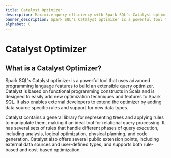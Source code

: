 ```yaml
---
title: Catalyst Optimizer
description: Maximize query efficiency with Spark SQL's Catalyst optimizer, using Scala's functional programming for extensible optimization in bioinformatics.
banner_description: Spark SQL's Catalyst optimizer is a powerful tool that uses advanced programming language features to build an extensible query optimizer. Catalyst is based on functional programming constructs in Scala and is designed to easily add new optimization techniques and features to Spark SQL.
alphabet: C
---
```


# Catalyst Optimizer

## What is a Catalyst Optimizer?

Spark SQL's Catalyst optimizer is a powerful tool that uses advanced programming language features to build an extensible query optimizer. Catalyst is based on functional programming constructs in Scala and is designed to easily add new optimization techniques and features to Spark SQL. It also enables external developers to extend the optimizer by adding data source specific rules and support for new data types.

Catalyst contains a general library for representing trees and applying rules to manipulate them, making it an ideal tool for relational query processing. It has several sets of rules that handle different phases of query execution, including analysis, logical optimization, physical planning, and code generation. Catalyst also offers several public extension points, including external data sources and user-defined types, and supports both rule-based and cost-based optimization.
